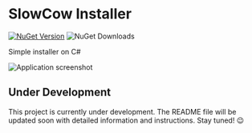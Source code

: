 # SlowCow Installer

[![NuGet Version](https://img.shields.io/nuget/v/SlowCow.Setup?style=for-the-badge&label=NUGET%20-%20Setup)](https://www.nuget.org/packages/SlowCow.Setup/)
![NuGet Downloads](https://img.shields.io/nuget/dt/SlowCow.Setup?style=for-the-badge)

Simple installer on C#

![Application screenshot](https://raw.githubusercontent.com/SlowCow-Project/SlowCow/main/docs/app-screenshot.jpg)


## Under Development

This project is currently under development. The README file will be updated soon with detailed information and instructions. Stay tuned! 😉
